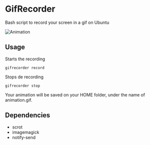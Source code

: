 # GifRecorder
Bash script to record your screen in a gif on Ubuntu

![Animation](http://erickzanardo.github.io/gifrecorder/animation.gif)

## Usage

Starts the recording

```
gifrecorder record
```

Stops de recording

```
gifrecorder stop
```

Your animation will be saved on your HOME folder, under the name of animation.gif.

## Dependencies

- scrot
- imagemagick
- notify-send
